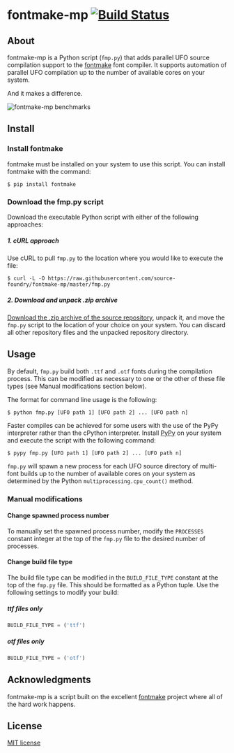 # fontmake-mp [![Build Status](https://semaphoreci.com/api/v1/sourcefoundry/fontmake-mp/branches/master/badge.svg)](https://semaphoreci.com/sourcefoundry/fontmake-mp)


## About

fontmake-mp is a Python script (`fmp.py`) that adds parallel UFO source compilation support to the [fontmake](https://github.com/googlei18n/fontmake) font compiler.  It supports automation of parallel UFO compilation up to the number of available cores on your system.

And it makes a difference.



<img src="https://github.com/source-foundry/fontmake-mp/raw/master/img/benchmarks-crunch.png" alt="fontmake-mp benchmarks" />



## Install

### Install fontmake
fontmake must be installed on your system to use this script.  You can install fontmake with the command:

```
$ pip install fontmake
```

### Download the fmp.py script

Download the executable Python script with either of the following approaches:

##### 1. cURL approach

Use cURL to pull `fmp.py` to the location where you would like to execute the file:
 
```
$ curl -L -O https://raw.githubusercontent.com/source-foundry/fontmake-mp/master/fmp.py
```

##### 2. Download and unpack .zip archive

[Download the .zip archive of the source repository](https://github.com/source-foundry/fontmake-mp/archive/master.zip), unpack it, and move the `fmp.py` script to the location of your choice on your system. You can discard all other repository files and the unpacked repository directory.

## Usage

By default, `fmp.py` build both `.ttf` and `.otf` fonts during the compilation process.  This can be modified as necessary to one or the other of these file types (see Manual modifications section below). 

The format for command line usage is the following:

```
$ python fmp.py [UFO path 1] [UFO path 2] ... [UFO path n]
```

Faster compiles can be achieved for some users with the use of the PyPy interpreter rather than the cPython interpreter.  Install [PyPy](http://pypy.org/) on your system and execute the script with the following command:

```
$ pypy fmp.py [UFO path 1] [UFO path 2] ... [UFO path n]
```

`fmp.py` will spawn a new process for each UFO source directory of multi-font builds up to the number of available cores on your system as determined by the Python `multiprocessing.cpu_count()` method.

### Manual modifications

#### Change spawned process number

To manually set the spawned process number, modify the `PROCESSES` constant integer at the top of the `fmp.py` file to the desired number of processes.


#### Change build file type

The build file type can be modified in the `BUILD_FILE_TYPE` constant at the top of the `fmp.py` file.  This should be formatted as a Python tuple.  Use the following settings to modify your build:

##### ttf files only

```python
BUILD_FILE_TYPE = ('ttf')
```

##### otf files only

```python
BUILD_FILE_TYPE = ('otf')
```

## Acknowledgments

fontmake-mp is a script built on the excellent [fontmake](https://github.com/googlei18n/fontmake) project where all of the hard work happens.

## License

[MIT license](https://github.com/source-foundry/fontmake-mp/blob/master/LICENSE.md)